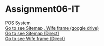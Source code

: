 # Assignment06-IT
POS System
<br>
<a href='https://drive.google.com/drive/folders/1FyysegEwc8ZuUt8UE0YAGveoDd1Y_nYx?usp=sharing'>Go to see Sitemap , Wife frame (google drive)</a>
<br>
<a href='https://www.gloomaps.com/xPjpxyDhok'>Go to see Sitemap (Direct)</a>
<br>
<a href='https://app.diagrams.net/#G1aGzIkT80jfNzaNtcWCVgltXIDpXsodDI'>Go to see Wife frame (Direct)</a>
